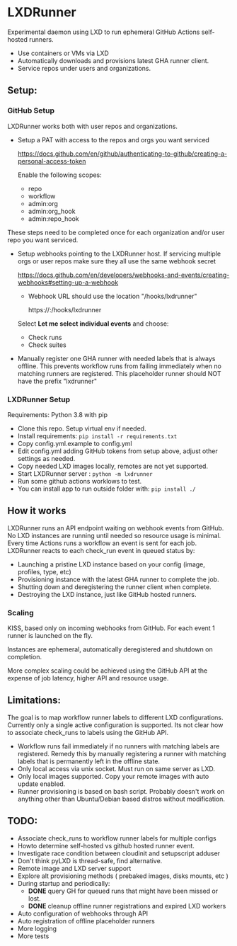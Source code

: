 # LXDRunner

Experimental daemon using LXD to run ephemeral GitHub Actions self-hosted runners.

- Use containers or VMs via LXD
- Automatically downloads and provisions latest GHA runner client.
- Service repos under users and organizations.

## Setup:

### GitHub Setup

LXDRunner works both with user repos and organizations.

- Setup a PAT with access to the repos and orgs you want serviced

  https://docs.github.com/en/github/authenticating-to-github/creating-a-personal-access-token

  Enable the following scopes:
  - repo
  - workflow
  - admin:org
  - admin:org_hook
  - admin:repo_hook

These steps need to be completed once for each organization and/or user repo you want serviced.

- Setup webhooks pointing to the LXDRunner host. If servicing multiple orgs or user repos make sure they all use the same webhook secret

  https://docs.github.com/en/developers/webhooks-and-events/creating-webhooks#setting-up-a-webhook

  - Webhook URL should use the location "/hooks/lxdrunner"

    https://<your-host>:<port>/hooks/lxdrunner

  Select **Let me select individual events** and choose:
  - Check runs
  - Check suites

- Manually register one GHA runner with needed labels that is always offline. This prevents workflow runs from failing immediately when no matching runners are registered. This placeholder runner should NOT have the prefix "lxdrunner"

### LXDRunner Setup

Requirements: Python 3.8 with pip

- Clone this repo. Setup virtual env if needed.
- Install requirements: `pip install -r requirements.txt`
- Copy config.yml.example to config.yml
- Edit config.yml adding GitHub tokens from setup above, adjust other settings as needed.
- Copy needed LXD images locally, remotes are not yet supported.
- Start LXDRunner server : `python -m lxdrunner`
- Run some github actions worklows to test.
- You can install app to run outside folder with: `pip install ./`

## How it works

LXDRunner runs an API endpoint waiting on webhook events from GitHub. No LXD instances are running until needed so resource usage is minimal. Every time Actions runs a workflow an event is sent for each job. LXDRunner reacts to each check_run event in queued status by:

- Launching a pristine LXD instance based on your config (image, profiles, type, etc)
- Provisioning instance with the latest GHA runner to complete the job.
- Shutting down and deregistering the runner client when complete.
- Destroying the LXD instance, just like GitHub hosted runners.

### Scaling
KISS, based only on incoming webhooks from GitHub.  For each event 1 runner is launched on the fly.

Instances are ephemeral, automatically deregistered and shutdown on completion.

More complex scaling could be achieved using the GitHub API at the expense of job latency, higher API and resource usage.

## Limitations:

The goal is to map workflow runner labels to different LXD configurations. Currently only a single active configuration is supported. Its not clear how to associate check_runs to labels using the GitHub API.

- Workflow runs fail immediately if no runners with matching labels are registered. Remedy this by manually registering a runner with matching labels that is permanently left in the offline state.
- Only local access via unix socket. Must run on same server as LXD.
- Only local images supported. Copy your remote images with auto update enabled.
- Runner provisioning is based on bash script. Probably doesn't work on anything other than Ubuntu/Debian based distros without modification.

## TODO:

- Associate check_runs to workflow runner labels for multiple configs
- Howto determine self-hosted vs github hosted runner event.
- Investigate race condition between cloudinit and setupscript adduser
- Don't think pyLXD is thread-safe, find alternative.
- Remote image and LXD server support
- Explore alt provisioning methods ( prebaked images, disks mounts, etc )
- During startup and periodically:
  - **DONE** query GH for queued runs that might have been missed or lost.
  - **DONE** cleanup offline runner registrations and expired LXD workers
- Auto configuration of webhooks through API
- Auto registration of offline placeholder runners
- More logging
- More tests
